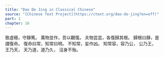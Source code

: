 ```yaml
---
title: "Dao De Jing in Classical Chinese"
source: "[Chinese Text Project](https://ctext.org/dao-de-jing?en=off)"
part: 1
chapter: 16
---
```

致虛極，守靜篤。
萬物並作，吾以觀復。
夫物芸芸，各復歸其根。
歸根曰靜，是謂復命。
復命曰常，知常曰明。
不知常，妄作凶。
知常容，容乃公，
公乃王，王乃天，
天乃道，道乃久，
沒身不殆。
